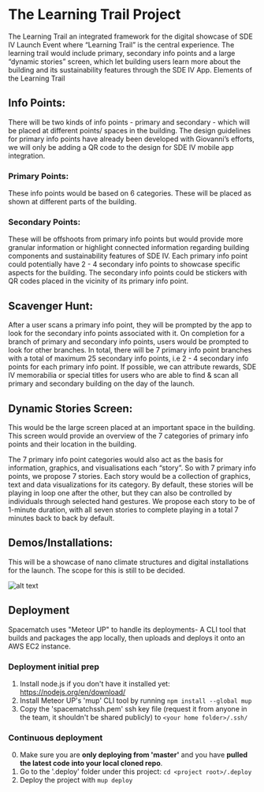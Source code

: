# The Learning Trail Project
The Learning Trail an integrated framework for the digital showcase of SDE IV Launch Event where “Learning Trail” is the central experience. The learning trail would include primary, secondary info points and a large  “dynamic stories” screen, which let building users learn more about the building and its sustainability features through the SDE IV App.
Elements of the Learning Trail

## Info Points:
There will be two kinds of info points -  primary and secondary -  which will be placed at different points/ spaces in the building. The design guidelines for primary info points have already been developed with Giovanni’s efforts, we will only be adding a QR code to the design for SDE IV mobile app integration. 

### Primary Points: 
These info points would be based on 6 categories. These will be placed as shown at different parts of the building.

### Secondary Points:
These will be offshoots from primary info points but would provide more granular information or highlight connected information regarding building components and sustainability features of SDE IV. Each primary info point could potentially have 2 - 4 secondary info points to showcase specific aspects for the building. The secondary info points could be stickers with QR codes placed in the vicinity of its primary info point. 

## Scavenger Hunt: 
After a user scans a primary info point, they will be prompted by the app to look for the secondary info points associated with it. On completion for a branch of primary and secondary info points, users would be prompted to look for other branches. In total, there will be 7 primary info point branches with a total of maximum 25 secondary info points, i.e 2 - 4 secondary info points for each primary info point. If possible, we can attribute rewards, SDE IV memorabilia or special titles for users who are able to find & scan all primary and secondary building on the day of the launch. 

## Dynamic Stories Screen: 
This would be the large screen placed at an important space in the building. This screen would provide an overview of the 7 categories of primary info points and their location in the building. 

The 7 primary info point categories would also act as the basis for information, graphics, and visualisations each “story”. So with 7 primary info points, we propose 7 stories. Each story would be a collection of graphics, text and data visualizations for its category. By default, these stories will be playing in loop one after the other, but they can also be controlled by individuals through selected hand gestures. We propose each story to be of 1-minute duration, with all seven stories to complete playing in a total 7 minutes back to back by default. 

## Demos/Installations:
This will be a showcase of nano climate structures and digital installations for the launch. The scope for this is still to be decided.

![alt text](https://github.com/buds-lab/learning_trail_dev/blob/master/Graphic-01.jpg)

## Deployment
Spacematch uses "Meteor UP" to handle its deployments- A CLI tool that builds and packages the app locally, then uploads and deploys it onto an AWS EC2 instance.

### Deployment initial prep
1. Install node.js if you don't have it installed yet: https://nodejs.org/en/download/
2. Install Meteor UP's 'mup' CLI tool by running `npm install --global mup`
3. Copy the 'spacematchssh.pem' ssh key file (request it from anyone in the team, it shouldn't be shared publicly) to `<your home folder>/.ssh/`

### Continuous deployment
0. Make sure you are **only deploying from 'master'** and you have **pulled the latest code into your local cloned repo**.
1. Go to the '.deploy' folder under this project: `cd <project root>/.deploy`
2. Deploy the project with `mup deploy`
      


